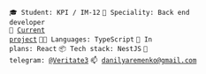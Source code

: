 <code>🎓 Student: KPI / IM-12</code>
<code>👷 Speciality: Back end developer</code><br>
<code>🧻 [Current project](https://github.com/nikitosikvn1/intelligent-image-analyzer)</code>
<code>🧑‍💻 Languages: TypeScript</code>
<code>🐾 In plans: React</code>
<code>📦 Tech stack: NestJS</code>
<code>💬 telegram: [@Veritate3](https://telegram.me/Veritate3)</code>
<code>📫 [danilyaremenko@gmail.com](mailto:danilyaremenko@gmail.com)</code>
